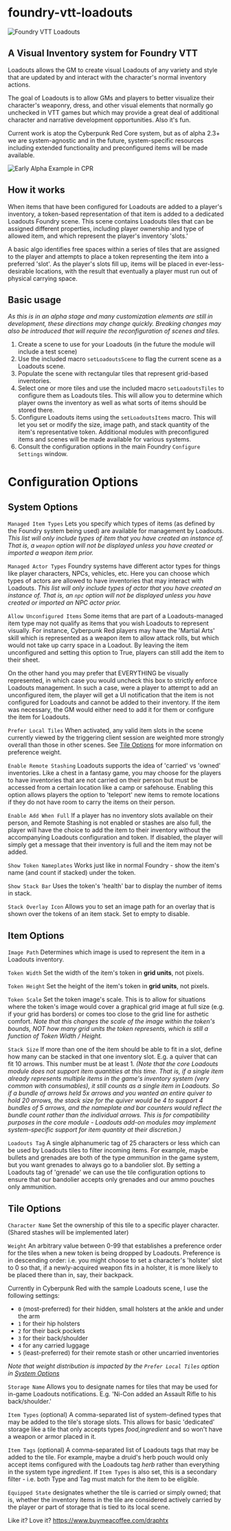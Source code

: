 # foundry-vtt-loadouts
![Foundry VTT Loadouts](artwork/module/loadouts-cover.png)
## A Visual Inventory system for Foundry VTT
Loadouts allows the GM to create visual Loadouts of any variety and style that are updated by and interact with the character's normal inventory actions.

The goal of Loadouts is to allow GMs and players to better visualize their character's weaponry, dress, and other visual elements that normally go unchecked in VTT games but which may provide a great deal of additional character and narrative development opportunities. Also it's fun.

Current work is atop the Cyberpunk Red Core system, but as of alpha 2.3+ we are system-agnostic and in the future, system-specific resources including extended functionality and preconfigured items will be made available.

![Early Alpha Example in CPR](artwork/module/ammo-mgmt.gif)

## How it works
When items that have been configured for Loadouts are added to a player's inventory, a token-based representation of that item is added to a dedicated Loadouts Foundry scene. This scene contains Loadouts tiles that can be assigned different properties, including player ownership and type of allowed item, and which represent the player's inventory 'slots.'

A basic algo identifies free spaces within a series of tiles that are assigned to the player and attempts to place a token representing the item into a preferred 'slot'. As the player's slots fill up, items will be placed in ever-less-desirable locations, with the result that eventually a player must run out of physical carrying space.

## Basic usage
_As this is in an alpha stage and many customization elements are still in development, these directions may change quickly. Breaking changes may also be introduced that will require the reconfiguration of scenes and tiles._

1. Create a scene to use for your Loadouts (in the future the module will include a test scene)
2. Use the included macro `setLoadoutsScene` to flag the current scene as a Loadouts scene.
3. Populate the scene with rectangular tiles that represent grid-based inventories.
4. Select one or more tiles and use the included macro `setLoadoutsTiles` to configure them as Loadouts tiles. This will allow you to determine which player owns the inventory as well as what sorts of items should be stored there.
5. Configure Loadouts items using the `setLoadoutsItems` macro. This will let you set or modify the size, image path, and stack quantity of the item's representative token. Additional modules with preconfigured items and scenes will be made available for various systems.
6. Consult the configuration options in the main Foundry `Configure Settings` window.

# Configuration Options
## <a name="system-options"></a>System Options
`Managed Item Types` Lets you specify which types of items (as defined by the Foundry system being used) are available for management by Loadouts. _This list will only include types of item that you have created an instance of. That is, a `weapon` option will not be displayed unless you have created or imported a weapon item prior._

`Managed Actor Types` Foundry systems have different actor types for things like player characters, NPCs, vehicles, etc. Here you can choose which types of actors are allowed to have inventories that may interact with Loadouts. _This list will only include types of actor that you have created an instance of. That is, an `npc` option will not be displayed unless you have created or imported an NPC actor prior._

`Allow Unconfigured Items` Some items that are part of a Loadouts-managed item type may not qualify as items that you wish Loadouts to represent visually. For instance, Cyberpunk Red players may have the 'Martial Arts' skill which is represented as a weapon item to allow attack rolls, but which would not take up carry space in a Loadout. By leaving the item unconfigured and setting this option to True, players can still add the item to their sheet. 

On the other hand you may prefer that EVERYTHING be visually represented, in which case you would uncheck this box to strictly enforce Loadouts management. In such a case, were a player to attempt to add an unconfigured item, the player will get a UI notification that the item is not configured for Loadouts and cannot be added to their inventory. If the item was necessary, the GM would either need to add it for them or configure the item for Loadouts.

`Prefer Local Tiles` When activated, any valid item slots in the scene currently viewed by the triggering client session are weighted more strongly overall than those in other scenes. See [Tile Options](#tile-options) for more information on preference weight.

`Enable Remote Stashing` Loadouts supports the idea of 'carried' vs 'owned' inventories. Like a chest in a fantasy game, you may choose for the players to have inventories that are not carried on their person but must be accessed from a certain location like a camp or safehouse. Enabling this option allows players the option to 'teleport' new items to remote locations if they do not have room to carry the items on their person.

`Enable Add When Full` If a player has no inventory slots available on their person, and Remote Stashing is not enabled or stashes are also full, the player will have the choice to add the item to their inventory without the accompanying Loadouts configuration and token. If disabled, the player will simply get a message that their inventory is full and the item may not be added.

`Show Token Nameplates` Works just like in normal Foundry - show the item's name (and count if stacked) under the token.

`Show Stack Bar` Uses the token's 'health' bar to display the number of items in stack.

`Stack Overlay Icon` Allows you to set an image path for an overlay that is shown over the tokens of an item stack. Set to empty to disable.

## Item Options
`Image Path` Determines which image is used to represent the item in a Loadouts inventory.

`Token Width` Set the width of the item's token in **grid units**, not pixels.

`Token Height` Set the height of the item's token in **grid units**, not pixels.

`Token Scale` Set the token image's scale. This is to allow for situations where the token's image would cover a graphical grid image at full size (e.g. if your grid has borders) or comes too close to the grid line for asthetic comfort. _Note that this changes the scale of the image within the token's bounds, NOT how many grid units the token represents, which is still a function of Token Width / Height._

`Stack Size` If more than one of the item should be able to fit in a slot, define how many can be stacked in that one inventory slot. E.g. a quiver that can fit 10 arrows. This number must be at least 1.
_(Note that the core Loadouts module does not support item quantities at this time. That is, if a single item already represents multiple items in the game's inventory system (very common with consumables), it still counts as a single item in Loadouts. So if a bundle of arrows held 5x arrows and you wanted an entire quiver to hold 20 arrows, the stack size for the quiver would be 4 to support 4 bundles of 5 arrows, and the nameplate and bar counters would reflect the bundle count rather than the individual arrows. This is for compatibility purposes in the core module - Loadouts add-on modules may implement system-specific support for item quantity at their discretion.)_

`Loadouts Tag` A single alphanumeric tag of 25 characters or less which can be used by Loadouts tiles to filter incoming items. For example, maybe bullets and grenades are both of the type *ammunition* in the game system, but you want grenades to always go to a bandolier slot. By setting a Loadouts tag of 'grenade' we can use the tile configuration options to ensure that our bandolier accepts only grenades and our ammo pouches only ammunition.

## <a name="tile-options"></a>Tile Options

`Character Name` Set the ownership of this tile to a specific player character. (Shared stashes will be implemented later)

`Weight` An arbitrary value between 0-99 that establishes a preference order for the tiles when a new token is being dropped by Loadouts. Preference is in descending order: i.e. you might choose to set a character's 'holster' slot to 0 so that, if a newly-acquired weapon fits in a holster, it is more likely to be placed there than in, say, their backpack.

Currently in Cyberpunk Red with the sample Loadouts scene, I use the following settings:
 - `0` (most-preferred) for their hidden, small holsters at the ankle and under the arm
 - `1` for their hip holsters
 - `2` for their back pockets
 - `3` for their back/shoulder
 - `4` for any carried luggage
 - `5` (least-preferred) for their remote stash or other uncarried inventories

_Note that weight distribution is impacted by the `Prefer Local Tiles` option in [System Options](#system-options)_

`Storage Name` Allows you to designate names for tiles that may be used for in-game Loadouts notifications. E.g. 'Ni-Con added an Assault Rifle to his back/shoulder.'

`Item Types` (optional) A comma-separated list of system-defined types that may be added to the tile's storage slots. This allows for basic 'dedicated' storage like a tile that only accepts types *food,ingredient* and so won't have a weapon or armor placed in it.

`Item Tags` (optional) A comma-separated list of Loadouts tags that may be added to the tile. For example, maybe a druid's herb pouch would only accept items configured with the Loadouts tag *herb* rather than everything in the system type *ingredient*. If `Item Types` is also set, this is a secondary filter - i.e. both Type and Tag must match for the item to be eligible.

`Equipped State` designates whether the tile is carried or simply owned; that is, whether the inventory items in the tile are considered actively carried by the player or part of storage that is tied to its local scene.

Like it? Love it?
https://www.buymeacoffee.com/draphtx